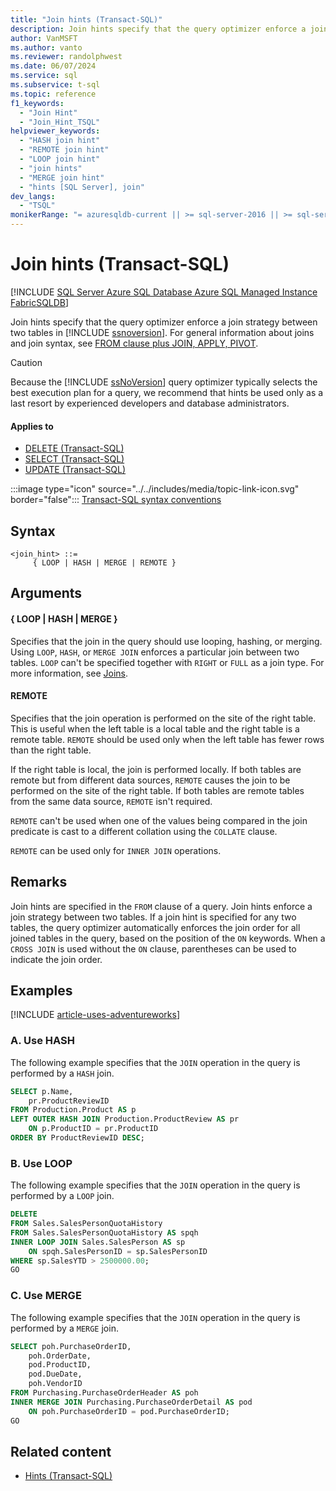 ```yaml
---
title: "Join hints (Transact-SQL)"
description: Join hints specify that the query optimizer enforce a join strategy between two tables in SQL Server.
author: VanMSFT
ms.author: vanto
ms.reviewer: randolphwest
ms.date: 06/07/2024
ms.service: sql
ms.subservice: t-sql
ms.topic: reference
f1_keywords:
  - "Join Hint"
  - "Join_Hint_TSQL"
helpviewer_keywords:
  - "HASH join hint"
  - "REMOTE join hint"
  - "LOOP join hint"
  - "join hints"
  - "MERGE join hint"
  - "hints [SQL Server], join"
dev_langs:
  - "TSQL"
monikerRange: "= azuresqldb-current || >= sql-server-2016 || >= sql-server-linux-2017 || = azuresqldb-mi-current || =fabric"
---
```

# Join hints (Transact-SQL)

[!INCLUDE [SQL Server Azure SQL Database Azure SQL Managed Instance FabricSQLDB](../../includes/applies-to-version/sql-asdb-asdbmi-fabricsqldb.md)]

Join hints specify that the query optimizer enforce a join strategy between two tables in [!INCLUDE [ssnoversion](../../includes/ssnoversion-md.md)]. For general information about joins and join syntax, see [FROM clause plus JOIN, APPLY, PIVOT](from-transact-sql.md).

> [!CAUTION]  
> Because the [!INCLUDE [ssNoVersion](../../includes/ssnoversion-md.md)] query optimizer typically selects the best execution plan for a query, we recommend that hints be used only as a last resort by experienced developers and database administrators.

#### Applies to

- [DELETE (Transact-SQL)](../statements/delete-transact-sql.md)
- [SELECT (Transact-SQL)](select-transact-sql.md)
- [UPDATE (Transact-SQL)](update-transact-sql.md)

:::image type="icon" source="../../includes/media/topic-link-icon.svg" border="false"::: [Transact-SQL syntax conventions](../../t-sql/language-elements/transact-sql-syntax-conventions-transact-sql.md)

## Syntax

```syntaxsql
<join_hint> ::=
     { LOOP | HASH | MERGE | REMOTE }
```

## Arguments

#### { LOOP | HASH | MERGE }

Specifies that the join in the query should use looping, hashing, or merging. Using `LOOP`, `HASH`, or `MERGE JOIN` enforces a particular join between two tables. `LOOP` can't be specified together with `RIGHT` or `FULL` as a join type. For more information, see [Joins](../../relational-databases/performance/joins.md).

#### REMOTE

Specifies that the join operation is performed on the site of the right table. This is useful when the left table is a local table and the right table is a remote table. `REMOTE` should be used only when the left table has fewer rows than the right table.

If the right table is local, the join is performed locally. If both tables are remote but from different data sources, `REMOTE` causes the join to be performed on the site of the right table. If both tables are remote tables from the same data source, `REMOTE` isn't required.

`REMOTE` can't be used when one of the values being compared in the join predicate is cast to a different collation using the `COLLATE` clause.

`REMOTE` can be used only for `INNER JOIN` operations.

## Remarks

Join hints are specified in the `FROM` clause of a query. Join hints enforce a join strategy between two tables. If a join hint is specified for any two tables, the query optimizer automatically enforces the join order for all joined tables in the query, based on the position of the `ON` keywords. When a `CROSS JOIN` is used without the `ON` clause, parentheses can be used to indicate the join order.

## Examples

[!INCLUDE [article-uses-adventureworks](../../includes/article-uses-adventureworks.md)]

### A. Use HASH

The following example specifies that the `JOIN` operation in the query is performed by a `HASH` join.

```sql
SELECT p.Name,
    pr.ProductReviewID
FROM Production.Product AS p
LEFT OUTER HASH JOIN Production.ProductReview AS pr
    ON p.ProductID = pr.ProductID
ORDER BY ProductReviewID DESC;
```

### B. Use LOOP

The following example specifies that the `JOIN` operation in the query is performed by a `LOOP` join.

```sql
DELETE
FROM Sales.SalesPersonQuotaHistory
FROM Sales.SalesPersonQuotaHistory AS spqh
INNER LOOP JOIN Sales.SalesPerson AS sp
    ON spqh.SalesPersonID = sp.SalesPersonID
WHERE sp.SalesYTD > 2500000.00;
GO
```

### C. Use MERGE

The following example specifies that the `JOIN` operation in the query is performed by a `MERGE` join.

```sql
SELECT poh.PurchaseOrderID,
    poh.OrderDate,
    pod.ProductID,
    pod.DueDate,
    poh.VendorID
FROM Purchasing.PurchaseOrderHeader AS poh
INNER MERGE JOIN Purchasing.PurchaseOrderDetail AS pod
    ON poh.PurchaseOrderID = pod.PurchaseOrderID;
GO
```

## Related content

- [Hints (Transact-SQL)](hints-transact-sql.md)
